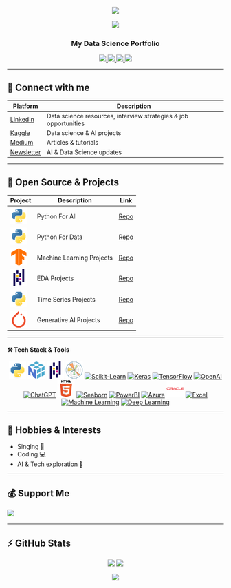 <p align="center">
  <a href="https://bio.link/saradapr" target="_blank">
    <img src="https://readme-typing-svg.herokuapp.com?font=Righteous&size=35&center=true&vCenter=true&width=600&height=70&duration=4000&lines=Hi!+I'm+Sarada+Prasanna+Tripathy😀;Data+Scientist+|+ML+|+AI" />
  </a>
</p>

<p align="center">
  <a href="https://bio.link/saradapr" target="_blank">
    <img src="https://media.giphy.com/media/WUlplcMpOCEmTGBtBW/giphy.gif" width="200" />
  </a>
</p>

<h3 align="center">My Data Science Portfolio</h3>

<div align="center">
  <a href="https://bio.link/saradapr" target="_blank">
    <img src="https://img.shields.io/badge/Website-FF5722?style=for-the-badge&logo=google-chrome&logoColor=white" />
  </a>
  <a href="https://www.linkedin.com/in/sarada-prasanna-tripathy20/" target="_blank">
    <img src="https://img.shields.io/badge/LinkedIn-0077B5?style=for-the-badge&logo=linkedin&logoColor=white" />
  </a>
  <a href="https://twitter.com/SPTripathy899" target="_blank">
    <img src="https://img.shields.io/badge/Twitter-1DA1F2?style=for-the-badge&logo=twitter&logoColor=white" />
  </a>
  <a href="mailto:your-email@example.com" target="_blank">
    <img src="https://img.shields.io/badge/Gmail-D14836?style=for-the-badge&logo=gmail&logoColor=white" />
  </a>
</div>

---

## 🔗 Connect with me
| Platform | Description |
|----------|-------------|
| [LinkedIn](https://www.linkedin.com/in/sarada-prasanna-tripathy20/) | Data science resources, interview strategies & job opportunities |
| [Kaggle](https://www.kaggle.com/yourprofile) | Data science & AI projects |
| [Medium](https://medium.com/@your-medium) | Articles & tutorials |
| [Newsletter](https://your-newsletter-link) | AI & Data Science updates |

---

## 💼 Open Source & Projects
| Project | Description | Link |
|---------|------------|------|
| <a href="https://github.com/SaradaPrTripathy/python-for-all" target="_blank"><img src="https://raw.githubusercontent.com/devicons/devicon/master/icons/python/python-original.svg" width="40" /></a> | Python For All | [Repo](https://github.com/SaradaPrTripathy/python-for-all) |
| <a href="https://github.com/SaradaPrTripathy/python-for-data" target="_blank"><img src="https://raw.githubusercontent.com/devicons/devicon/master/icons/python/python-original.svg" width="40" /></a> | Python For Data | [Repo](https://github.com/SaradaPrTripathy/python-for-data) |
| <a href="https://github.com/SaradaPrTripathy/ml-projects" target="_blank"><img src="https://raw.githubusercontent.com/devicons/devicon/master/icons/tensorflow/tensorflow-original.svg" width="40" /></a> | Machine Learning Projects | [Repo](https://github.com/SaradaPrTripathy/ml-projects) |
| <a href="https://github.com/SaradaPrTripathy/eda-projects" target="_blank"><img src="https://raw.githubusercontent.com/devicons/devicon/master/icons/pandas/pandas-original.svg" width="40" /></a> | EDA Projects | [Repo](https://github.com/SaradaPrTripathy/eda-projects) |
| <a href="https://github.com/SaradaPrTripathy/time-series-projects" target="_blank"><img src="https://raw.githubusercontent.com/devicons/devicon/master/icons/python/python-original.svg" width="40" /></a> | Time Series Projects | [Repo](https://github.com/SaradaPrTripathy/time-series-projects) |
| <a href="https://github.com/SaradaPrTripathy/generative-ai" target="_blank"><img src="https://raw.githubusercontent.com/devicons/devicon/master/icons/pytorch/pytorch-original.svg" width="40" /></a> | Generative AI Projects | [Repo](https://github.com/SaradaPrTripathy/generative-ai) |

---

#### ⚒️ Tech Stack & Tools
<p align="center">
  <a href="https://www.python.org" target="_blank"><img src="https://raw.githubusercontent.com/devicons/devicon/master/icons/python/python-original.svg" width="40" title="Python" /></a>
  <a href="https://numpy.org" target="_blank"><img src="https://raw.githubusercontent.com/devicons/devicon/master/icons/numpy/numpy-original.svg" width="40" title="NumPy" /></a>
  <a href="https://pandas.pydata.org" target="_blank"><img src="https://raw.githubusercontent.com/devicons/devicon/master/icons/pandas/pandas-original.svg" width="40" title="Pandas" /></a>
  <a href="https://matplotlib.org" target="_blank"><img src="https://raw.githubusercontent.com/devicons/devicon/master/icons/matplotlib/matplotlib-original.svg" width="40" title="Matplotlib" /></a>
  <a href="https://scikit-learn.org" target="_blank"><img src="https://upload.wikimedia.org/wikipedia/commons/0/05/Scikit_learn_logo_small.svg" width="40" title="Scikit-Learn" /></a>
  <a href="https://keras.io" target="_blank"><img src="https://upload.wikimedia.org/wikipedia/commons/a/ae/Keras_logo.svg" width="40" title="Keras" /></a>
  <a href="https://www.tensorflow.org" target="_blank"><img src="https://www.vectorlogo.zone/logos/tensorflow/tensorflow-icon.svg" width="40" title="TensorFlow" /></a>
  <a href="https://openai.com" target="_blank"><img src="https://upload.wikimedia.org/wikipedia/commons/4/4e/OpenAI_Logo.svg" width="40" title="OpenAI" /></a>
  <a href="https://chat.openai.com" target="_blank"><img src="https://upload.wikimedia.org/wikipedia/commons/0/04/ChatGPT_logo.svg" width="40" title="ChatGPT" /></a>
  <a href="https://www.w3schools.com/html/" target="_blank"><img src="https://raw.githubusercontent.com/devicons/devicon/master/icons/html5/html5-original-wordmark.svg" width="40" title="HTML5" /></a>
  <a href="https://seaborn.pydata.org" target="_blank"><img src="https://seaborn.pydata.org/_images/logo-mark-lightbg.svg" width="40" title="Seaborn" /></a>
  <a href="https://powerbi.microsoft.com/" target="_blank"><img src="https://upload.wikimedia.org/wikipedia/commons/c/cf/Microsoft_Power_BI_logo.svg" width="40" title="PowerBI" /></a>
  <a href="https://azure.microsoft.com/" target="_blank"><img src="https://upload.wikimedia.org/wikipedia/commons/f/fa/Microsoft_Azure_Logo.svg" width="40" title="Azure" /></a>
  <a href="https://www.oracle.com/database/" target="_blank"><img src="https://raw.githubusercontent.com/devicons/devicon/master/icons/oracle/oracle-original.svg" width="40" title="Oracle" /></a>
  <a href="https://www.microsoft.com/en-us/microsoft-365/excel" target="_blank"><img src="https://upload.wikimedia.org/wikipedia/commons/7/73/Microsoft_Excel_2013_logo.svg" width="40" title="Excel" /></a>
  <a href="https://en.wikipedia.org/wiki/Machine_learning" target="_blank"><img src="https://upload.wikimedia.org/wikipedia/commons/0/0a/Machine_learning.png" width="40" title="Machine Learning" /></a>
  <a href="https://en.wikipedia.org/wiki/Deep_learning" target="_blank"><img src="https://upload.wikimedia.org/wikipedia/commons/4/44/Deep_learning.png" width="40" title="Deep Learning" /></a>
</p>


---

## 🎯 Hobbies & Interests
- Singing 🎵  
- Coding 💻  
- AI & Tech exploration 🤖  

---

## 💰 Support Me
<a href="https://www.buymeacoffee.com/saradaprasy" target="_blank">
<img src="https://img.shields.io/badge/Buy%20Me%20a%20Coffee-ffdd00?style=for-the-badge&logo=buy-me-a-coffee&logoColor=black" />
</a>

---

## ⚡ GitHub Stats
<p align="center">
  <img src="https://github-readme-stats.vercel.app/api?username=SaradaPrTripathy&show_icons=true&theme=radical" width="48%" />
  <img src="https://github-readme-streak-stats.herokuapp.com/?user=SaradaPrTripathy&theme=radical" width="48%" />
</p>

<p align="center">
  <img src="https://github-profile-trophy.vercel.app/?username=SaradaPrTripathy&theme=radical&column=5"/>
</p>
